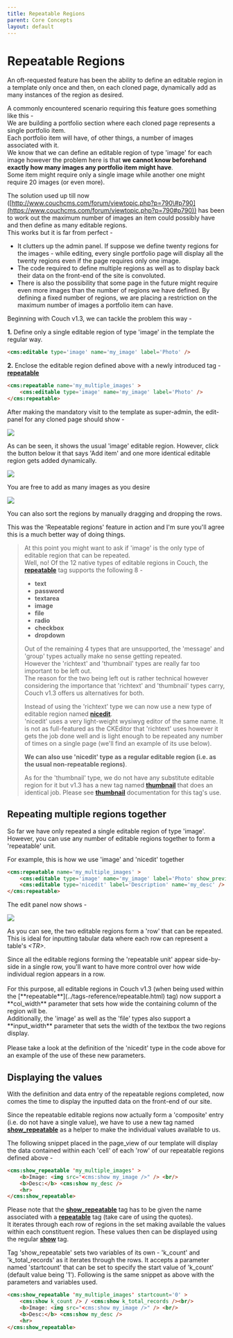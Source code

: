 ```yaml
---
title: Repeatable Regions
parent: Core Concepts
layout: default
---
```


# Repeatable Regions

An oft-requested feature has been the ability to define an editable region in a template only once and then, on each cloned page, dynamically add as many instances of the region as desired.

A commonly encountered scenario requiring this feature goes something like this -<br/>
We are building a portfolio section where each cloned page represents a single portfolio item.<br/>
Each portfolio item will have, of other things, a number of images associated with it.<br/>
We know that we can define an editable region of type 'image' for each image however the problem here is that **we cannot know beforehand exactly how many images any portfolio item might have**.<br/>
Some item might require only a single image while another one might require 20 images (or even more).

The solution used up till now ([http://www.couchcms.com/forum/viewtopic.php?p=790\#p790](https://www.couchcms.com/forum/viewtopic.php?p=790#p790)) has been to work out the maximum number of images an item could possibly have and then define as many editable regions.<br/>
This works but it is far from perfect -

* It clutters up the admin panel. If suppose we define twenty regions for the images - while editing, every single portfolio page will display all the twenty regions even if the page requires only one image.
* The code required to define multiple regions as well as to display back their data on the front-end of the site is convoluted.
* There is also the possibility that some page in the future might require even more images than the number of regions we have defined. By defining a fixed number of regions, we are placing a restriction on the maximum number of images a portfolio item can have.

Beginning with Couch v1.3, we can tackle the problem this way -

**1\.** Define only a single editable region of type 'image' in the template the regular way.

```html
<cms:editable type='image' name='my_image' label='Photo' />
```

**2\.** Enclose the editable region defined above with a newly introduced tag - [**repeatable**](../tags-reference/repeatable.html)

```html
<cms:repeatable name='my_multiple_images' >
    <cms:editable type='image' name='my_image' label='Photo' />
</cms:repeatable>
```

After making the mandatory visit to the template as super-admin, the edit-panel for any cloned page should show -

![](../assets/img/contents/repeatable-regions-1.png)

As can be seen, it shows the usual 'image' editable region. However, click the button below it that says 'Add item' and one more identical editable region gets added dynamically.

![](../assets/img/contents/repeatable-regions-2.png)

You are free to add as many images as you desire

![](../assets/img/contents/repeatable-regions-3.png)

<p class="success">You can also sort the regions by manually dragging and dropping the rows.</p>

This was the 'Repeatable regions' feature in action and I'm sure you'll agree this is a much better way of doing things.

> At this point you might want to ask if 'image' is the only type of editable region that can be repeated.  
> Well, no! Of the 12 native types of editable regions in Couch, the **[repeatable](../tags-reference/repeatable.html)** tag supports the following 8 -  
> - **text**  
> - **password**  
> - **textarea**  
> - **image**  
> - **file**  
> - **radio**  
> - **checkbox**  
> - **dropdown**  
> 
> Out of the remaining 4 types that are unsupported, the 'message' and 'group' types actually make no sense getting repeated.<br/>
> However the 'richtext' and 'thumbnail' types are really far too important to be left out.<br/>
> The reason for the two being left out is rather technical however considering the importance that 'richtext' and 'thumbnail' types carry, Couch v1.3 offers us alternatives for both.<br/>
> 
> Instead of using the 'richtext' type we can now use a new type of editable region named [**nicedit**](../tags-reference/editable/nicedit.html).<br/>
> 'nicedit' uses a very light-weight wysiwyg editor of the same name. It is not as full-featured as the CKEditor that 'richtext' uses however it gets the job done well and is light enough to be repeated any number of times on a single page (we'll find an example of its use below).<br/>
> 
> **We can also use 'nicedit' type as a regular editable region (i.e. as the usual non-repeatable regions)**.<br/>
> 
> As for the 'thumbnail' type, we do not have any substitute editable region for it but v1.3 has a new tag named [**thumbnail**](../tags-reference/thumbnail.html) that does an identical job. Please see [**thumbnail**](../tags-reference/thumbnail.html) documentation for this tag's use.

## Repeating multiple regions together

So far we have only repeated a single editable region of type 'image'. However, you can use any number of editable regions together to form a 'repeatable' unit.

For example, this is how we use 'image' and 'nicedit' together

```html
<cms:repeatable name='my_multiple_images' >
    <cms:editable type='image' name='my_image' label='Photo' show_preview='1' preview_width='150' input_width='200' col_width='300' />
    <cms:editable type='nicedit' label='Description' name='my_desc' />
</cms:repeatable>
```

The edit panel now shows -

![](../assets/img/contents/repeatable-regions-4.png)

As you can see, the two editable regions form a 'row' that can be repeated.<br/>
This is ideal for inputting tabular data where each row can represent a table's _&lt;TR&gt;_.

<p class="notice">
    Since all the editable regions forming the 'repeatable unit' appear side-by-side in a single row, you'll want to have more control over how wide individual region appears in a row.<br/>
    <br/>
    For this purpose, all editable regions in Couch v1.3 (when being used within the [**repeatable**](../tags-reference/repeatable.html) tag) now support a **col_width** parameter that sets how wide the containing column of the region will be.<br/>
    Additionally, the 'image' as well as the 'file' types also support a **input_width** parameter that sets the width of the textbox the two regions display.<br/>
    <br/>
    Please take a look at the definition of the 'nicedit' type in the code above for an example of the use of these new parameters.
</p>

## Displaying the values

With the definition and data entry of the repeatable regions completed, now comes the time to display the inputted data on the front-end of our site.

Since the repeatable editable regions now actually form a 'composite' entry (i.e. do not have a single value), we have to use a new tag named [**show_repeatable**](../tags-reference/show_repeatable.html) as a helper to make the individual values available to us.

The following snippet placed in the page_view of our template will display the data contained within each 'cell' of each 'row' of our repeatable regions defined above -

```html
<cms:show_repeatable 'my_multiple_images' >
    <b>Image: <img src="<cms:show my_image />" /> <br/>
    <b>Desc:</b> <cms:show my_desc />
    <hr>
</cms:show_repeatable>
```

Please note that the [**show_repeatable**](../tags-reference/show_repeatable.html) tag has to be given the name associated with a [**repeatable**](../tags-reference/repeatable.html) tag (take care of using the quotes).<br/>
It iterates through each row of regions in the set making available the values within each constituent region. These values then can be displayed using the regular [**show**](../tags-reference/show.html) tag.

Tag 'show_repeatable' sets two variables of its own - 'k_count' and 'k_total_records' as it iterates through the rows. It accepts a parameter named 'startcount' that can be set to specify the start value of 'k_count' (default value being '1'). Following is the same snippet as above with the parameters and variables used.

```html
<cms:show_repeatable 'my_multiple_images' startcount='0' >
    <cms:show k_count /> / <cms:show k_total_records /><br/>
    <b>Image: <img src="<cms:show my_image />" /> <br/>
    <b>Desc:</b> <cms:show my_desc />
    <hr>
</cms:show_repeatable>
```
